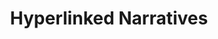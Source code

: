---
layout: article
title: Hyperlinked Narratives
description: A Wikipedia-based narrative tool.
year: 2019
tags: [code, language]
image: /assets/img/hyperlinked-narratives/4-filled.png
image-square: /assets/img/hyperlinked-narratives/4-filled-1000.png
image-alt: Screenshot of page where the user has filled in text fields between text nodes, reading, 'Glipa maruyamai' is a type of 'Beetle' that is used in 'Entomological warfare' the most famous examples of which was 'Operation Big Itch' at 'Dugway Proving Ground' leading to the horrifying 'Dugway sheep incident'.
platforms: [["https://hyperlinked-narratives.herokuapp.com", "Website"], ["https://github.com/whykatherine/hyperlinked-narratives", "GitHub"]]
---